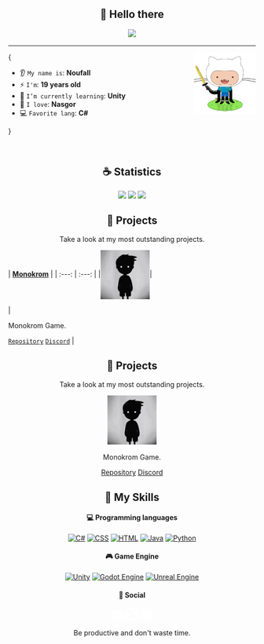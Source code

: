 <h2 align="center">👋 Hello there</h2>

<p align="center">
    <img src="https://komarev.com/ghpvc/?username=Noufall90&color=blueviolet"/> 
</p>

<hr/>

<img align='right' src='https://github.com/Noufall90/Noufall90/blob/main/skills/adventure-cat.png' width='25%'>  

{

* 👂 `My name is`: **Noufall**
* ⚡ `I'm`: **19 years old**
* 🌱 `I’m currently learning`: **Unity**
* 🍔 `I love`: **Nasgor**  
* 💻 `Favorite lang`: **C#**  

}

<br/>

<h2 align="center">☕ Statistics</h2>

<p align="center">
  <img height="50%" width="auto" src ="https://github-readme-stats.vercel.app/api?username=Noufall90&show_icons=true&count_private=true&theme=material-palenight&hide_border=true&hide=issues,contribs&bg_color=00000000">
  <img height="50%" width="auto" src ="https://github-readme-stats.vercel.app/api/top-langs/?username=Noufall90&layout=compact&hide_border=true&theme=material-palenight&bg_color=00000000&langs_count=6&hide=jupyter%20notebook,python,css,&exclude_repo=Pacman-AI">
  <img src ="https://github-readme-streak-stats.herokuapp.com?user=Noufall90&theme=material-palenight&hide_border=true&background=FFFFFF00">
</p>


<h2 align="center">🚀 Projects</h2>
<p align="center">Take a look at my most outstanding projects.</p>
  
| <a href="https://github.com/Noufall90/Monokrom-Unity" target="_blank">**Monokrom**</a> |
| :---: | :---: |
|<img align='center' src='https://github.com/Noufall90/Noufall90/blob/main/Profil/Monokrom/11.jpg' width="100px"  height='100px'>| 

| <p>Monokrom Game.</p> <a href="https://github.com/Noufall90/Monokrom-Unity" target="_blank">`Repository`</a>  <a href="..." target="_blank">`Discord`</a> |
<br/>

 <h2 align="center">🚀 Projects</h2>
  <p align="center">Take a look at my most outstanding projects.</p>
  
  <div align="center">
    <a href="https://github.com/Noufall90/Monokrom-Unity" target="_blank">
      <img src='https://github.com/Noufall90/Noufall90/blob/main/Profil/Monokrom/11.jpg' alt="Monokrom Game" width="100px" height='100px'>
    </a>
    <p>Monokrom Game.</p>
    <a href="https://github.com/Noufall90/Monokrom-Unity" target="_blank">Repository</a>
    <a href="..." target="_blank">Discord</a>
  </div>
  
<h2 align="center">🌱 My Skills</h2>

<h4 align="center">💻 Programming languages</h4>

<p align="center">
<a href="https://github.com/search?q=user%3ANoufall901+language%3Acsharp"><img alt="C#" src="https://custom-icon-badges.demolab.com/badge/C%23-68217A.svg?logo=cs2&logoColor=white"></a>
<a href="https://github.com/search?q=user%3ANoufall901+language%3Acss"><img alt="CSS" src="https://img.shields.io/badge/CSS-1572B6.svg?logo=css3&logoColor=white"></a>
<a href="https://github.com/search?q=user%3ANoufall901+language%3Ahtml"><img alt="HTML" src="https://img.shields.io/badge/HTML-E34F26.svg?logo=html5&logoColor=white"></a>
<a href="https://github.com/search?q=user%3ANoufall901+language%3Ajava"><img alt="Java" src="https://custom-icon-badges.demolab.com/badge/Java-007396.svg?logo=java&logoColor=white"></a>
<a href="https://github.com/search?q=user%3ANoufall901+language%3Apython"><img alt="Python" src="https://img.shields.io/badge/Python-14354C.svg?logo=python&logoColor=white"></a>
</p>

<h4 align="center">🎮 Game Engine</h4>

<p align="center">
<a href="#"><img alt="Unity" src="https://img.shields.io/badge/Unity-000000.svg?logo=unity&logoColor=white"></a>
<a href="#"><img alt="Godot Engine" src="https://img.shields.io/badge/Godot%20Engine-478CBF?logo=godot-engine&logoColor=white"></a>
<a href="#"><img alt="Unreal Engine" src="https://img.shields.io/badge/Unreal%20Engine-313131?logo=unreal-engine&logoColor=white"></a>
</p>

<h4 align="center">📱 Social</h4>

<p align="center">
<a href="https://discord.gg/5GmfCDEvS2"><img alt="Discord" src="https://github.com/Noufall90/Noufall90/blob/main/skills/Discord.png" width='5%'></a>
<a href="https://twitter.com/Naufal97244750"><img alt="X" src="https://github.com/Noufall90/Noufall90/blob/main/skills/X_logo_2023_(white).png" width='5%'></a>
<a href="https://www.instagram.com/_.0pal/"><img alt="Instagram" src="https://github.com/Noufall90/Noufall90/blob/main/skills/Instagram_logo.png" width='5%'></a>
</p>

<p align="center">Be productive and don't waste time.</p>
